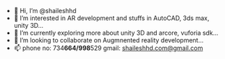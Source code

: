 - 👋 Hi, I’m @shaileshhd
- 👀 I’m interested in AR development and stuffs in AutoCAD, 3ds max, unity 3D...
- 🌱 I’m currently exploring more about unity 3D and arcore, vuforia sdk...
- 💞️ I’m looking to collaborate on Augmnented reality development...
- 📫 phone no: 734****664/998****529
      gmail: shaileshhd.com@gmail.com

<!---
shaileshhd/shaileshhd is a ✨ special ✨ repository because its `README.md` (this file) appears on your GitHub profile.
You can click the Preview link to take a look at your changes.
--->
